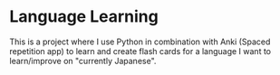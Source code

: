 # Language Learning
This is a project where I use Python in combination with Anki (Spaced repetition app) to learn and create flash cards for a language I want to learn/improve on "currently Japanese".

